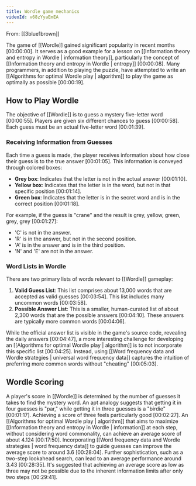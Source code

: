 ```yaml
---
title: Wordle game mechanics
videoId: v68zYyaEmEA
---
```


From: [[3blue1brown]] <br/> 

The game of [[Wordle]] gained significant popularity in recent months <a class="yt-timestamp" data-t="00:00:00">[00:00:00]</a>. It serves as a good example for a lesson on [[Information theory and entropy in Wordle | information theory]], particularly the concept of [[Information theory and entropy in Wordle | entropy]] <a class="yt-timestamp" data-t="00:00:08">[00:00:08]</a>. Many programmers, in addition to playing the puzzle, have attempted to write an [[Algorithms for optimal Wordle play | algorithm]] to play the game as optimally as possible <a class="yt-timestamp" data-t="00:00:19">[00:00:19]</a>.

## How to Play Wordle

The objective of [[Wordle]] is to guess a mystery five-letter word <a class="yt-timestamp" data-t="00:00:55">[00:00:55]</a>. Players are given six different chances to guess <a class="yt-timestamp" data-t="00:00:58">[00:00:58]</a>. Each guess must be an actual five-letter word <a class="yt-timestamp" data-t="00:01:39">[00:01:39]</a>.

### Receiving Information from Guesses

Each time a guess is made, the player receives information about how close their guess is to the true answer <a class="yt-timestamp" data-t="00:01:05">[00:01:05]</a>. This information is conveyed through colored boxes:

*   **Grey box**: Indicates that the letter is not in the actual answer <a class="yt-timestamp" data-t="00:01:10">[00:01:10]</a>.
*   **Yellow box**: Indicates that the letter is in the word, but not in that specific position <a class="yt-timestamp" data-t="00:01:14">[00:01:14]</a>.
*   **Green box**: Indicates that the letter is in the secret word and is in the correct position <a class="yt-timestamp" data-t="00:01:18">[00:01:18]</a>.

For example, if the guess is "crane" and the result is grey, yellow, green, grey, grey <a class="yt-timestamp" data-t="00:01:27">[00:01:27]</a>:
*   'C' is not in the answer.
*   'R' is in the answer, but not in the second position.
*   'A' is in the answer and is in the third position.
*   'N' and 'E' are not in the answer.

### Word Lists in Wordle

There are two primary lists of words relevant to [[Wordle]] gameplay:

1.  **Valid Guess List**: This list comprises about 13,000 words that are accepted as valid guesses <a class="yt-timestamp" data-t="00:03:54">[00:03:54]</a>. This list includes many uncommon words <a class="yt-timestamp" data-t="00:03:58">[00:03:58]</a>.
2.  **Possible Answer List**: This is a smaller, human-curated list of about 2,300 words that are the possible answers <a class="yt-timestamp" data-t="00:04:10">[00:04:10]</a>. These answers are typically more common words <a class="yt-timestamp" data-t="00:04:06">[00:04:06]</a>.

While the official answer list is visible in the game's source code, revealing the daily answers <a class="yt-timestamp" data-t="00:04:47">[00:04:47]</a>, a more interesting challenge for developing an [[Algorithms for optimal Wordle play | algorithm]] is to not incorporate this specific list <a class="yt-timestamp" data-t="00:04:25">[00:04:25]</a>. Instead, using [[Word frequency data and Wordle strategies | universal word frequency data]] captures the intuition of preferring more common words without "cheating" <a class="yt-timestamp" data-t="00:05:03">[00:05:03]</a>.

## Wordle Scoring

A player's score in [[Wordle]] is determined by the number of guesses it takes to find the mystery word. An apt analogy suggests that getting it in four guesses is "par," while getting it in three guesses is a "birdie" <a class="yt-timestamp" data-t="00:01:17">[00:01:17]</a>. Achieving a score of three feels particularly good <a class="yt-timestamp" data-t="00:02:27">[00:02:27]</a>. An [[Algorithms for optimal Wordle play | algorithm]] that aims to maximize [[Information theory and entropy in Wordle | information]] at each step, without considering word commonality, can achieve an average score of about 4.124 <a class="yt-timestamp" data-t="00:17:50">[00:17:50]</a>. Incorporating [[Word frequency data and Wordle strategies | word frequency data]] to guide guesses can improve the average score to around 3.6 <a class="yt-timestamp" data-t="00:28:04">[00:28:04]</a>. Further sophistication, such as a two-step lookahead search, can lead to an average performance around 3.43 <a class="yt-timestamp" data-t="00:28:35">[00:28:35]</a>. It's suggested that achieving an average score as low as three may not be possible due to the inherent information limits after only two steps <a class="yt-timestamp" data-t="00:29:41">[00:29:41]</a>.